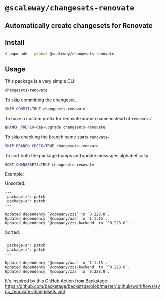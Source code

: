 # `@scaleway/changesets-renovate`

## Automatically create changesets for Renovate

## Install

```bash
$ pnpm add --global @scaleway/changesets-renovate
```

## Usage

This package is a very simple CLI:

```bash
changesets-renovate
```

To skip committing the changeset.

```bash
SKIP_COMMIT=TRUE changesets-renovate
```

To have a custom prefix for renovate branch name instead of `renovate/`

```bash
BRANCH_PREFIX=dep-upgrade changesets-renovate
```

To skip checking the branch name starts `renovate/`

```bash
SKIP_BRANCH_CHECK=TRUE changesets-renovate
```

To sort both the package bumps and update messages alphabetically

```bash
SORT_CHANGESETS=TRUE changesets-renovate
```

Example:

Unsorted:
```
---
'package-z': patch
'package-a': patch
---

Updated dependency `@company/zzz` to `0.228.0`.
Updated dependency `@company/aaa` to `1.1.15`.
Updated dependency `@company/zzz-backend` to `^0.228.0`.
```

Sorted:
```
---
'package-a': patch
'package-z': patch
---

Updated dependency `@company/aaa` to `1.1.15`.
Updated dependency `@company/zzz-backend` to `^0.228.0`.
Updated dependency `@company/zzz` to `0.228.0`.
```

It's inspired by this GitHub Action from Backstage: https://github.com/backstage/backstage/blob/master/.github/workflows/sync_renovate-changesets.yml
